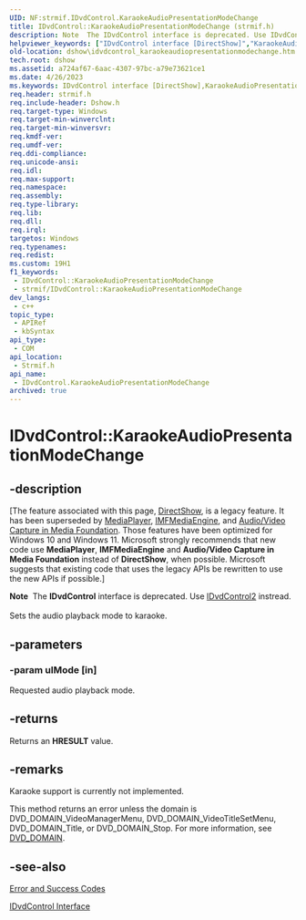 ```yaml
---
UID: NF:strmif.IDvdControl.KaraokeAudioPresentationModeChange
title: IDvdControl::KaraokeAudioPresentationModeChange (strmif.h)
description: Note  The IDvdControl interface is deprecated. Use IDvdControl2 instread. Sets the audio playback mode to karaoke.
helpviewer_keywords: ["IDvdControl interface [DirectShow]","KaraokeAudioPresentationModeChange method","IDvdControl.KaraokeAudioPresentationModeChange","IDvdControl::KaraokeAudioPresentationModeChange","IDvdControlKaraokeAudioPresentationModeChange","KaraokeAudioPresentationModeChange","KaraokeAudioPresentationModeChange method [DirectShow]","KaraokeAudioPresentationModeChange method [DirectShow]","IDvdControl interface","dshow.idvdcontrol_karaokeaudiopresentationmodechange","strmif/IDvdControl::KaraokeAudioPresentationModeChange"]
old-location: dshow\idvdcontrol_karaokeaudiopresentationmodechange.htm
tech.root: dshow
ms.assetid: a724af67-6aac-4307-97bc-a79e73621ce1
ms.date: 4/26/2023
ms.keywords: IDvdControl interface [DirectShow],KaraokeAudioPresentationModeChange method, IDvdControl.KaraokeAudioPresentationModeChange, IDvdControl::KaraokeAudioPresentationModeChange, IDvdControlKaraokeAudioPresentationModeChange, KaraokeAudioPresentationModeChange, KaraokeAudioPresentationModeChange method [DirectShow], KaraokeAudioPresentationModeChange method [DirectShow],IDvdControl interface, dshow.idvdcontrol_karaokeaudiopresentationmodechange, strmif/IDvdControl::KaraokeAudioPresentationModeChange
req.header: strmif.h
req.include-header: Dshow.h
req.target-type: Windows
req.target-min-winverclnt: 
req.target-min-winversvr: 
req.kmdf-ver: 
req.umdf-ver: 
req.ddi-compliance: 
req.unicode-ansi: 
req.idl: 
req.max-support: 
req.namespace: 
req.assembly: 
req.type-library: 
req.lib: 
req.dll: 
req.irql: 
targetos: Windows
req.typenames: 
req.redist: 
ms.custom: 19H1
f1_keywords:
 - IDvdControl::KaraokeAudioPresentationModeChange
 - strmif/IDvdControl::KaraokeAudioPresentationModeChange
dev_langs:
 - c++
topic_type:
 - APIRef
 - kbSyntax
api_type:
 - COM
api_location:
 - Strmif.h
api_name:
 - IDvdControl.KaraokeAudioPresentationModeChange
archived: true
---
```


# IDvdControl::KaraokeAudioPresentationModeChange


## -description

\[The feature associated with this page, [DirectShow](/windows/win32/directshow/directshow), is a legacy feature. It has been superseded by [MediaPlayer](/uwp/api/Windows.Media.Playback.MediaPlayer), [IMFMediaEngine](/windows/win32/api/mfmediaengine/nn-mfmediaengine-imfmediaengine), and [Audio/Video Capture in Media Foundation](/windows/win32/medfound/audio-video-capture-in-media-foundation). Those features have been optimized for Windows 10 and Windows 11. Microsoft strongly recommends that new code use **MediaPlayer**, **IMFMediaEngine** and **Audio/Video Capture in Media Foundation** instead of **DirectShow**, when possible. Microsoft suggests that existing code that uses the legacy APIs be rewritten to use the new APIs if possible.\]

<div class="alert"><b>Note</b>  The <b>IDvdControl</b> interface is deprecated. Use <a href="/windows/desktop/api/strmif/nn-strmif-idvdcontrol2">IDvdControl2</a> instread.</div>
<div> </div>
Sets the audio playback mode to karaoke.

## -parameters

### -param ulMode [in]

Requested audio playback mode.

## -returns

Returns an <b>HRESULT</b> value.

## -remarks

Karaoke support is currently not implemented.

This method returns an error unless the domain is DVD_DOMAIN_VideoManagerMenu, DVD_DOMAIN_VideoTitleSetMenu, DVD_DOMAIN_Title, or DVD_DOMAIN_Stop. For more information, see <a href="/windows/desktop/api/strmif/ne-strmif-dvd_domain">DVD_DOMAIN</a>.

## -see-also

<a href="/windows/desktop/DirectShow/error-and-success-codes">Error and Success Codes</a>



<a href="/windows/desktop/api/strmif/nn-strmif-idvdcontrol">IDvdControl Interface</a>